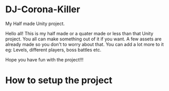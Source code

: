 # DJ-Corona-Killer
My Half made Unity project.

Hello all!
This is my half made or a quater made or less than that Unity project. You all can make something out of it if you want. A few assets are already made so you don't to worry about that. You can add a lot more to it eg: Levels, different players, boss battles etc.

Hope you have fun with the project!!!

# How to setup the project

